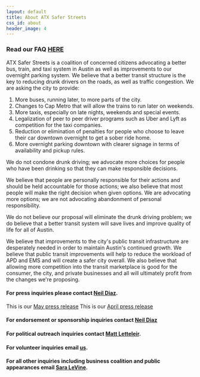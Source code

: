 ```yaml
---
layout: default
title: About ATX Safer Streets
css_id: about
header_image: 4
---
```


### Read our FAQ [HERE](faq.html "FAQ")

ATX Safer Streets is a coalition of concerned citizens advocating a better bus, train, and taxi system in Austin as well as improvements to our overnight parking system. We believe that a better transit structure is the key to reducing drunk drivers on the roads, as well as traffic congestion. We are asking the city to provide:

1. More buses, running later, to more parts of the city.
2. Changes to Cap Metro that will allow the trains to run later on weekends.
3. More taxis, especially on late nights, weekends and special events.
4. Legalization of peer to peer driver programs such as Uber and Lyft as competition for the taxi companies.
5. Reduction or elimination of penalties for people who choose to leave their car downtown overnight to get a sober ride home.
6. More overnight parking downtown with clearer signage in terms of availability and pickup rules.

We do not condone drunk driving; we advocate more choices for people who have been drinking so that they can make responsible decisions.

We believe that people are personally responsible for their actions and should be held accountable for those actions; we also believe that most people will make the right decision when given options. We are advocating more options; we are not advocating abandonment of personal responsibility.

We do not believe our proposal will eliminate the drunk driving problem; we do believe that a better transit system will save lives and improve quality of life for all of Austin.

We believe that improvements to the city's public transit infrastructure are desperately needed in order to maintain Austin's continued growth.  We believe that public transit improvements will help to reduce the workload of APD and EMS and will create a safer city overall.  We also believe that allowing more competition into the transit marketplace is good for the consumer, the city, and private businesses and all will ultimately profit from the changes we're proposing.

#### For press inquiries please contact [Neil Diaz](mailto:press@atxsaferstreets.org "press inquiries").
This is our [May press release](/pdf/pressrelease52014.pdf "Press Release")
This is our [April press release](/pdf/pressrelease.pdf "Press Release")

#### For endorsement or sponsorship inquiries contact [Neil Diaz](mailto:neil@atxsaferstreets.org "sponsorship inquiries")

#### For political outreach inquiries contact [Matt Letteleir](mailto:matt@atxsaferstreets.org "political outreach inquiries").  

#### For volunteer inquiries email [us](mailto:volunteer@atxsaferstreets.org "volunteer email").  

#### For all other inquiries including business coalition and public appearances email [Sara LeVine](mailto:sara@atxsaferstreets.org "email Sara LeVine").  
